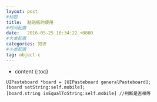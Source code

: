 ```yaml
---
layout: post
#标题
title:  粘贴板的使用
#时间配置
date:   2016-05-25 10:34:22 +0800
#大类配置
categories: 知识
#小类配置
tag: object-c
---
```


* content
{:toc}


```objc
UIPasteboard *board = [UIPasteboard generalPasteboard];
[board setString:self.mobile];
[board.string isEqualToString:self.mobile] //判断是否相等
```